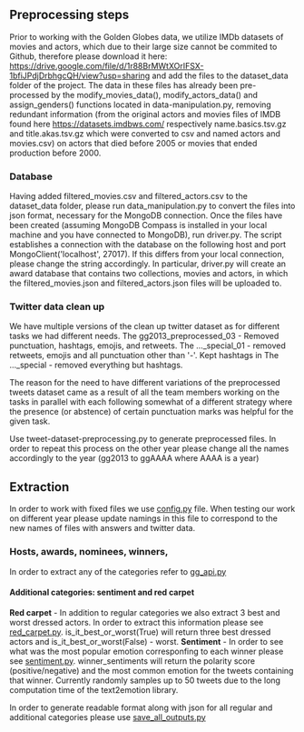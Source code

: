 ## Preprocessing steps
Prior to working with the Golden Globes data, we utilize IMDb datasets of movies and actors, which due to their large size cannot be commited to Github, therefore please download it here: https://drive.google.com/file/d/1r88BrMWtXOrIFSX-1bfiJPdjDrbhgcQH/view?usp=sharing and add the files to the dataset_data folder of the project. The data in these files has already been pre-processed by the modify_movies_data(), modify_actors_data() and assign_genders() functions located in data-manipulation.py, removing redundant information (from the original actors and movies files of IMDB found here https://datasets.imdbws.com/ respectively name.basics.tsv.gz and title.akas.tsv.gz which were converted to csv and named actors and movies.csv) on actors that died before 2005 or movies that ended production before 2000.

### Database
Having added filtered_movies.csv and filtered_actors.csv to the dataset_data folder, please run data_manipulation.py to convert the files into json format, necessary for the MongoDB connection. Once the files have been created (assuming MongoDB Compass is installed in your local machine and you have connected to MongoDB), run driver.py. The script establishes a connection with the database on the following host and port MongoClient('localhost', 27017). If this differs from your local connection, please change the string accordingly. In particular, driver.py will create an award database that contains two collections, movies and actors, in which the filtered_movies.json and filtered_actors.json files will be uploaded to.

### Twitter data clean up
We have multiple versions of the clean up twitter dataset as for different tasks we had different needs. The gg2013_preprocessed_03 - Removed punctuation, hashtags, emojis, and retweets.
The ..._special_01 -  removed retweets, emojis and all punctuation other than '-'. Kept hashtags in
The ..._special - removed everything but hashtags.

The reason for the need to have different variations of the preprocessed tweets dataset came as a result of all the team members working on the tasks in parallel with each following somewhat of a different strategy where the presence (or abstence) of certain punctuation marks was helpful for the given task.

Use tweet-dataset-preprocessing.py to generate preprocessed files. In order to repeat this process on the other year please change all the names accordingly to the year (gg2013 to ggAAAA where AAAA is a year)

## Extraction
In order to work with fixed files we use [config.py](https://github.com/NatDeni/cs337_project1/blob/master/config.py) file. When testing our work on different year please update namings in this file to correspond to the new names of files with answers and twitter data.  
### Hosts, awards, nominees, winners, 
In order to extract any of the categories refer to [gg_api.py](https://github.com/NatDeni/cs337_project1/blob/master/gg_api.py)
#### Additional categories: sentiment and red carpet
**Red carpet** - In addition to regular categories we also extract 3 best and worst dressed actors. In order to extract this information please see [red_carpet.py](https://github.com/NatDeni/cs337_project1/blob/master/red_carpet.py). is_it_best_or_worst(True) will return three best dressed actors and is_it_best_or_worst(False) - worst. 
**Sentiment** - In order to see what was the most popular emotion corresponfing to each winner please see [sentiment.py](https://github.com/NatDeni/cs337_project1/blob/master/sentiment.py). winner_sentiments will return the polarity score (positive/negative) and the most common emotion for the tweets containing that winner. Currently randomly samples up to 50 tweets due to the long computation time of the text2emotion library.

In order to generate readable format along with json for all regular and additional categories please use [save_all_outputs.py](https://github.com/NatDeni/cs337_project1/blob/master/save_all_outputs.py)